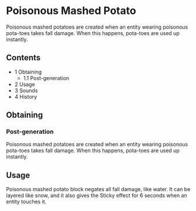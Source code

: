 # Poisonous Mashed Potato
Poisonous mashed potatoes are created when an entity wearing poisonous pota-toes takes fall damage. When this happens, pota-toes are used up instantly.

## Contents
- 1 Obtaining
	- 1.1 Post-generation
- 2 Usage
- 3 Sounds
- 4 History

## Obtaining
### Post-generation
Poisonous mashed potatoes are created when an entity wearing poisonous pota-toes takes fall damage. When this happens, pota-toes are used up instantly.

## Usage
Poisonous mashed potato block negates all fall damage, like water. It can be layered like snow, and it also gives the Sticky effect for 6 seconds when an entity touches it.



